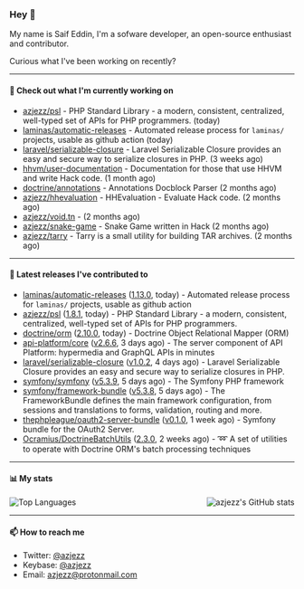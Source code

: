 ### Hey 👋

My name is Saif Eddin, I'm a sofware developer, an open-source enthusiast and contributor.

Curious what I've been working on recently?

---

#### 👷 Check out what I'm currently working on

- [azjezz/psl](https://github.com/azjezz/psl) - PHP Standard Library - a modern, consistent, centralized, well-typed set of APIs for PHP programmers. (today)
- [laminas/automatic-releases](https://github.com/laminas/automatic-releases) - Automated release process for `laminas/` projects, usable as github action (today)
- [laravel/serializable-closure](https://github.com/laravel/serializable-closure) - Laravel Serializable Closure provides an easy and secure way to serialize closures in PHP. (3 weeks ago)
- [hhvm/user-documentation](https://github.com/hhvm/user-documentation) - Documentation for those that use HHVM and write Hack code. (1 month ago)
- [doctrine/annotations](https://github.com/doctrine/annotations) - Annotations Docblock Parser (2 months ago)
- [azjezz/hhevaluation](https://github.com/azjezz/hhevaluation) - HHEvaluation - Evaluate Hack code. (2 months ago)
- [azjezz/void.tn](https://github.com/azjezz/void.tn) -  (2 months ago)
- [azjezz/snake-game](https://github.com/azjezz/snake-game) - Snake Game written in Hack (2 months ago)
- [azjezz/tarry](https://github.com/azjezz/tarry) - Tarry is a small utility for building TAR archives. (2 months ago)

---

#### 🔭 Latest releases I've contributed to

- [laminas/automatic-releases](https://github.com/laminas/automatic-releases) ([1.13.0](https://github.com/laminas/automatic-releases/releases/tag/1.13.0), today) - Automated release process for `laminas/` projects, usable as github action
- [azjezz/psl](https://github.com/azjezz/psl) ([1.8.1](https://github.com/azjezz/psl/releases/tag/1.8.1), today) - PHP Standard Library - a modern, consistent, centralized, well-typed set of APIs for PHP programmers.
- [doctrine/orm](https://github.com/doctrine/orm) ([2.10.0](https://github.com/doctrine/orm/releases/tag/2.10.0), today) - Doctrine Object Relational Mapper (ORM)
- [api-platform/core](https://github.com/api-platform/core) ([v2.6.6](https://github.com/api-platform/core/releases/tag/v2.6.6), 3 days ago) - The server component of API Platform: hypermedia and GraphQL APIs in minutes
- [laravel/serializable-closure](https://github.com/laravel/serializable-closure) ([v1.0.2](https://github.com/laravel/serializable-closure/releases/tag/v1.0.2), 4 days ago) - Laravel Serializable Closure provides an easy and secure way to serialize closures in PHP.
- [symfony/symfony](https://github.com/symfony/symfony) ([v5.3.9](https://github.com/symfony/symfony/releases/tag/v5.3.9), 5 days ago) - The Symfony PHP framework
- [symfony/framework-bundle](https://github.com/symfony/framework-bundle) ([v5.3.8](https://github.com/symfony/framework-bundle/releases/tag/v5.3.8), 5 days ago) - The FrameworkBundle defines the main framework configuration, from sessions and translations to forms, validation, routing and more.
- [thephpleague/oauth2-server-bundle](https://github.com/thephpleague/oauth2-server-bundle) ([v0.1.0](https://github.com/thephpleague/oauth2-server-bundle/releases/tag/v0.1.0), 1 week ago) - Symfony bundle for the OAuth2 Server.
- [Ocramius/DoctrineBatchUtils](https://github.com/Ocramius/DoctrineBatchUtils) ([2.3.0](https://github.com/Ocramius/DoctrineBatchUtils/releases/tag/2.3.0), 2 weeks ago) - :loop: A set of utilities to operate with Doctrine ORM&#39;s batch processing techniques

---

#### 📊 My stats

<img align="right" alt="azjezz's GitHub stats" src="https://github-readme-stats.vercel.app/api?username=azjezz&count_private=1&show_icons=true&" />

![Top Languages](https://github-readme-stats.vercel.app/api/top-langs/?username=azjezz)

---

#### 📫 How to reach me

- Twitter: [@azjezz](https://twitter.com/azjezz)
- Keybase: [@azjezz](https://keybase.io/azjezz)
- Email: [azjezz@protonmail.com](mailto://azjezz@protonmail.com)
